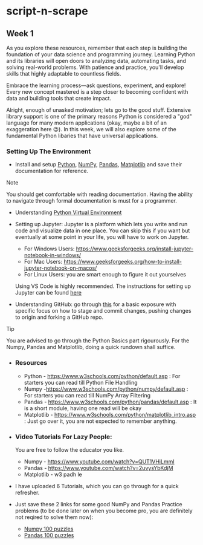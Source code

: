 # script-n-scrape

## Week 1

As you explore these resources, remember that each step is building the foundation of your data science and programming journey. Learning Python and its libraries will open doors to analyzing data, automating tasks, and solving real-world problems. With patience and practice, you'll develop skills that highly adaptable to countless fields.

Embrace the learning process—ask questions, experiment, and explore! Every new concept mastered is a step closer to becoming confident with data and building tools that create impact.

Alright, enough of unasked motivation; lets go to the good stuff.  Extensive library support is one of the primary reasons Python is considered a "god" language for many modern applications (okay, maybe a bit of an exaggeration here 😉). In this week, we will also explore some of the  fundamental Python libaries that have universal applications. 

### Setting Up The Environment

- Install and setup [Python](https://docs.python.org/3/tutorial/index.html), [NumPy](https://numpy.org/doc/1.26/user/absolute_beginners.html), [Pandas](https://pandas.pydata.org/docs/getting_started/index.html#getting-started), [Matplotlib](https://matplotlib.org/stable/index.html) and save their documentation for reference.
  
> [!NOTE] 
> You should get comfortable with reading documentation. Having the ability to navigate through formal documentation is must for a programmer.

- Understanding [Python Virtual Environment](https://www.geeksforgeeks.org/python-virtual-environment/)

- Setting up Jupyter: Jupyter is a platform which lets you write and run code and visualize data in one place. You can skip this if you want but eventually at some point in your life, you will have to work on Jupyter.
  - For Windows Users: https://www.geeksforgeeks.org/install-jupyter-notebook-in-windows/ 
  - For Mac Users: https://www.geeksforgeeks.org/how-to-install-jupyter-notebook-on-macos/ 
  - For Linux Users: you are smart enough to figure it out yourselves 

  Using VS Code is highly recommended. The instructions for setting up Jupyter can be found [here](https://medium.com/@claudia.nikel/how-to-setup-a-jupyter-notebook-in-vs-code-w-virtual-env-kernels-install-packages-884cf643375e)

- Understanding GitHub: go through [this](https://www.datacamp.com/tutorial/github-and-git-tutorial-for-beginners) for a basic exposure with specific focus on how to stage and commit changes, pushing changes to origin and forking a GitHub repo.
           
> [!TIP]
> You are advised to go through the Python Basics part rigourously. For the Numpy, Pandas and Matplotlib, doing a quick rundown shall suffice.

- ### Resources
  
    - Python - https://www.w3schools.com/python/default.asp : For starters you can read till Python File Handling
    - Numpy -https://www.w3schools.com/python/numpy/default.asp : For starters you can read till NumPy Array Filtering
    - Pandas - https://www.w3schools.com/python/pandas/default.asp : It is a short module, having one read will be okay
    - Matplotlib - https://www.w3schools.com/python/matplotlib_intro.asp : Just go over it, you are not expected to remember anything. 

- ### Video Tutorials For Lazy People:

    You are free to follow the educator you like. 

    - Numpy - https://www.youtube.com/watch?v=QUT1VHiLmmI
    - Pandas - https://www.youtube.com/watch?v=2uvysYbKdjM 
    - Matplotlib - w3 padh le 

- I have uploaded 6 Tutorials, which you can go through for a quick refresher.

- Just save these 2 links for some good NumPy and Pandas Practice problems (to be done later on when you become pro, you are definitely not reqired to solve them now):
  - [Numpy 100 puzzles](https://github.com/rougier/numpy-100)
  - [Pandas 100 puzzles](https://github.com/ajcr/100-pandas-puzzles) 



